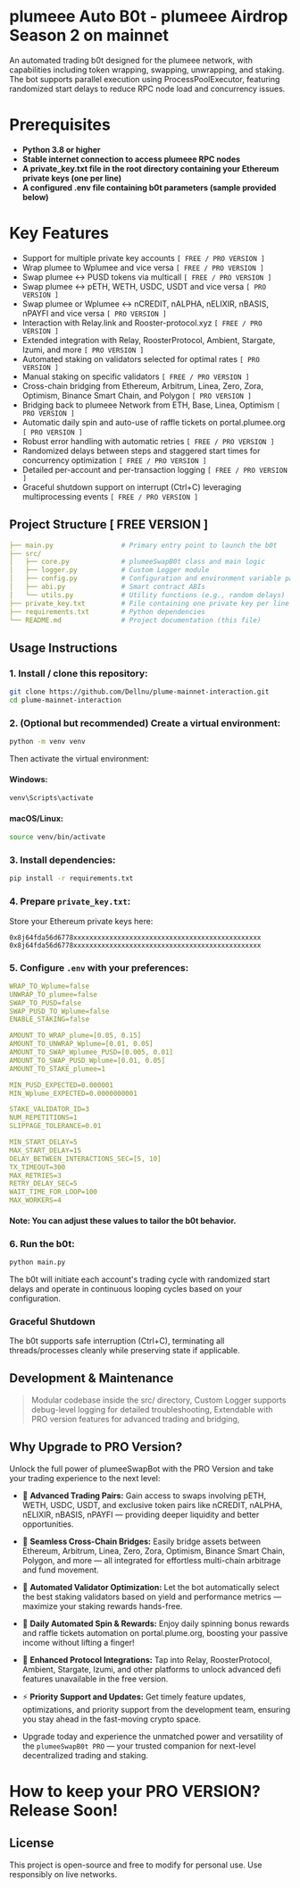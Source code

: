# plumeee Auto B0t - plumeee Airdrop Season 2 on mainnet
An automated trading b0t designed for the plumeee network, with capabilities including token wrapping, swapping, unwrapping, and staking. The bot supports parallel execution using ProcessPoolExecutor, featuring randomized start delays to reduce RPC node load and concurrency issues.

# Prerequisites
- **Python 3.8 or higher**
- **Stable internet connection to access plumeee RPC nodes**
- **A private_key.txt file in the root directory containing your Ethereum private keys (one per line)**
- **A configured .env file containing b0t parameters (sample provided below)**

# Key Features
- Support for multiple private key accounts `[ FREE / PRO VERSION ]`
- Wrap plumee to Wplumee and vice versa `[ FREE / PRO VERSION ]`
- Swap plumee <-> PUSD tokens via multicall `[ FREE / PRO VERSION ]`
- Swap plumee <-> pETH, WETH, USDC, USDT and vice versa `[ PRO VERSION ]`
- Swap plumee or Wplumee <-> nCREDIT, nALPHA, nELIXIR, nBASIS, nPAYFI and vice versa `[ PRO VERSION ]`
- Interaction with Relay.link and Rooster-protocol.xyz `[ FREE / PRO VERSION ]`
- Extended integration with Relay, RoosterProtocol, Ambient, Stargate, Izumi, and more `[ PRO VERSION ]`
- Automated staking on validators selected for optimal rates `[ PRO VERSION ]`
- Manual staking on specific validators `[ FREE / PRO VERSION ]`
- Cross-chain bridging from Ethereum, Arbitrum, Linea, Zero, Zora, Optimism, Binance Smart Chain, and Polygon `[ PRO VERSION ]`
- Bridging back to plumeee Network from ETH, Base, Linea, Optimism `[ PRO VERSION ]`
- Automatic daily spin and auto-use of raffle tickets on portal.plumee.org `[ PRO VERSION ]`
- Robust error handling with automatic retries `[ FREE / PRO VERSION ]`
- Randomized delays between steps and staggered start times for concurrency optimization `[ FREE / PRO VERSION ]`
- Detailed per-account and per-transaction logging `[ FREE / PRO VERSION ]`
- Graceful shutdown support on interrupt (Ctrl+C) leveraging multiprocessing events `[ FREE / PRO VERSION ]`

## Project Structure [ FREE VERSION ]
```yaml
├── main.py                 # Primary entry point to launch the b0t
├── src/
│   ├── core.py             # plumeeSwapB0t class and main logic
│   ├── logger.py           # Custom Logger module
│   ├── config.py           # Configuration and environment variable parsing
│   ├── abi.py              # Smart contract ABIs
│   └── utils.py            # Utility functions (e.g., random delays)
├── private_key.txt         # File containing one private key per line
├── requirements.txt        # Python dependencies
└── README.md               # Project documentation (this file)
```

## Usage Instructions
### 1. Install / clone this repository:
```bash
git clone https://github.com/Dellnu/plume-mainnet-interaction.git
cd plume-mainnet-interaction
```
### 2. (Optional but recommended) Create a virtual environment:
```bash
python -m venv venv
```
Then activate the virtual environment:
#### Windows:
```bash
venv\Scripts\activate
```
#### macOS/Linux:
```bash
source venv/bin/activate
```
### 3. Install dependencies:
```bash
pip install -r requirements.txt
```
### 4. Prepare `private_key.txt`:
Store your Ethereum private keys here:
```text
0x8j64fda56d6778xxxxxxxxxxxxxxxxxxxxxxxxxxxxxxxxxxxxxxxxxxxxxxx
0x8j64fda56d6778xxxxxxxxxxxxxxxxxxxxxxxxxxxxxxxxxxxxxxxxxxxxxxx
```

### 5. Configure `.env` with your preferences:
```yaml
WRAP_TO_Wplume=false
UNWRAP_TO_plumee=false
SWAP_TO_PUSD=false
SWAP_PUSD_TO_Wplume=false
ENABLE_STAKING=false

AMOUNT_TO_WRAP_plume=[0.05, 0.15]
AMOUNT_TO_UNWRAP_Wplume=[0.01, 0.05]
AMOUNT_TO_SWAP_Wplumee_PUSD=[0.005, 0.01]
AMOUNT_TO_SWAP_PUSD_Wplume=[0.01, 0.05]
AMOUNT_TO_STAKE_plumee=1

MIN_PUSD_EXPECTED=0.000001
MIN_Wplume_EXPECTED=0.0000000001

STAKE_VALIDATOR_ID=3
NUM_REPETITIONS=1
SLIPPAGE_TOLERANCE=0.01

MIN_START_DELAY=5
MAX_START_DELAY=15
DELAY_BETWEEN_INTERACTIONS_SEC=[5, 10]
TX_TIMEOUT=300
MAX_RETRIES=3
RETRY_DELAY_SEC=5
WAIT_TIME_FOR_LOOP=100
MAX_WORKERS=4
```
#### Note: You can adjust these values to tailor the b0t behavior.

### 6. Run the b0t:
```bash
python main.py
```
The b0t will initiate each account's trading cycle with randomized start delays and operate in continuous looping cycles based on your configuration.

### Graceful Shutdown
The b0t supports safe interruption (Ctrl+C), terminating all threads/processes cleanly while preserving state if applicable.

## Development & Maintenance
> Modular codebase inside the src/ directory, 
> Custom Logger supports debug-level logging for detailed troubleshooting, 
> Extendable with PRO version features for advanced trading and bridging, 

## Why Upgrade to PRO Version?
Unlock the full power of plumeeSwapBot with the PRO Version and take your trading experience to the next level:

- 🚀 **Advanced Trading Pairs:** Gain access to swaps involving pETH, WETH, USDC, USDT, and exclusive token pairs like nCREDIT, nALPHA, nELIXIR, nBASIS, nPAYFI — providing deeper liquidity and better opportunities.

- 🔗 **Seamless Cross-Chain Bridges:** Easily bridge assets between Ethereum, Arbitrum, Linea, Zero, Zora, Optimism, Binance Smart Chain, Polygon, and more — all integrated for effortless multi-chain arbitrage and fund movement.

- 🤖 **Automated Validator Optimization:** Let the bot automatically select the best staking validators based on yield and performance metrics — maximize your staking rewards hands-free.

- 🎰 **Daily Automated Spin & Rewards:** Enjoy daily spinning bonus rewards and raffle tickets automation on portal.plume.org, boosting your passive income without lifting a finger!

- 🔧 **Enhanced Protocol Integrations:** Tap into Relay, RoosterProtocol, Ambient, Stargate, Izumi, and other platforms to unlock advanced defi features unavailable in the free version.

- ⚡ **Priority Support and Updates:** Get timely feature updates, optimizations, and priority support from the development team, ensuring you stay ahead in the fast-moving crypto space.

- Upgrade today and experience the unmatched power and versatility of the `plumeeSwapB0t PRO` — your trusted companion for next-level decentralized trading and staking.

# How to keep your PRO VERSION? Release Soon!

## License
This project is open-source and free to modify for personal use.
Use responsibly on live networks.
